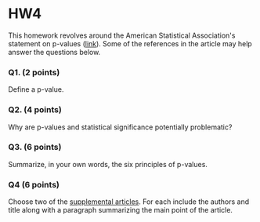 # HW4


This homework revolves around the American Statistical Association's statement on p-values ([link](https://amstat.tandfonline.com/doi/pdf/10.1080/00031305.2016.1154108?needAccess=true)). Some of the references in the article may help answer the questions below.


### Q1. (2 points)

Define a p-value. 

### Q2. (4 points)

Why are p-values and statistical significance potentially problematic? 

### Q3. (6 points)

Summarize, in your own words, the six principles of p-values.

### Q4 (6 points)

Choose two of the [supplemental articles](https://amstat.tandfonline.com/doi/suppl/10.1080/00031305.2016.1154108?scroll=top). For each include the authors and title along with a paragraph summarizing the main point of the article.

